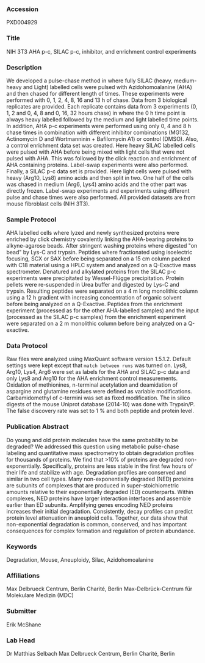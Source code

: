 ### Accession
PXD004929

### Title
NIH 3T3 AHA p-c, SILAC p-c, inhibitor, and enrichment control experiments

### Description
We developed a pulse-chase method in where fully SILAC (heavy, medium-heavy and Light) labelled cells were pulsed with Azidohomoalanine (AHA) and then chased for different length of times. These experiments were performed with 0, 1, 2, 4, 8, 16 and 13 h of chase. Data from 3 biological replicates are provided. Each replicate contains data from 3 experiments (0, 1, 2 and 0, 4, 8 and 0, 16, 32 hours chase) in where the 0 h time point is always heavy labelled followed by the medium and light labelled time points.  In addition, AHA p-c experiments were performed using only 0, 4 and 8 h chase times in combination with different inhibitor combinations (MG132, Actinomycin D and Wortmanninin + Bafilomycin A1) or control (DMSO). Also, a control enrichment data set was created. Here heavy SILAC labelled cells were pulsed with AHA before being mixed with light cells that were not pulsed with AHA. This was followed by the click reaction and enrichment of AHA containing proteins. Label-swap experiments were also performed. Finally, a SILAC p-c data set is provided. Here light cells were pulsed with heavy (Arg10, Lys8) amino acids and then split in two. One half of the cells was chased in medium (Arg6, Lys4) amino acids and the other part was directly frozen. Label-swap experiments and experiments using different pulse and chase times were also performed. All provided datasets are from mouse fibroblast cells (NIH 3T3).

### Sample Protocol
AHA labelled cells where lyzed and newly synthesized proteins were enriched by click chemistry covalently linking the AHA-bearing proteins to alkyne-agarose beads. After stringent washing proteins where digested "on bead" by Lys-C and trypsin. Peptides where fractionated using isoelectric focusing, SCX or SAX before being separated on a 15 cm column packed with C18 material using a HPLC system and analyzed on a Q-Exactive mass spectrometer. Denatured and alkylated proteins from the SILAC p-c experiments were precipitated by Wessel-Flügge precipitation. Protein pellets were re-suspended in Urea buffer and digested by Lys-C and trypsin. Resulting peptides were separated on a 4 m long monolithic column using a 12 h gradient with increasing concentration of organic solvent before being analyzed on a Q-Exactive. Peptides from the enrichment experiment (processed as for the other AHA-labelled samples) and the input (processed as the SILAC p-c samples) from the enrichment experiment were separated on a 2 m monolithic column before being analyzed on a Q-exactive.

### Data Protocol
Raw files were analyzed using MaxQuant software version 1.5.1.2. Default settings were kept except that `match between runs` was turned on. Lys8, Arg10, Lys4, Arg6 were set as labels for the AHA and SILAC p-c data and only Lys8 and Arg10 for the AHA enrichment control measurements. Oxidation of methionines, n-terminal acetylation and deamidation of aspargine and glutamine residues were defined as variable modifications. Carbamidomethyl of c-termini was set as fixed modification. The in silico digests of the mouse Uniprot database (2014-10) was done with Trypsin/P. The false discovery rate was set to 1 % and both peptide and protein level.

### Publication Abstract
Do young and old protein molecules have the same probability to be degraded? We addressed this question using metabolic pulse-chase labeling and quantitative mass spectrometry to obtain degradation profiles for thousands of proteins. We find that&#xa0;&gt;10% of proteins are degraded non-exponentially. Specifically, proteins are less stable in the first few hours of their life and stabilize with age. Degradation profiles are conserved and similar in two cell types. Many non-exponentially degraded (NED) proteins are subunits of complexes that are produced in&#xa0;super-stoichiometric amounts relative to their exponentially degraded (ED) counterparts. Within complexes, NED proteins have larger interaction interfaces and assemble earlier than ED subunits. Amplifying genes encoding NED proteins increases their initial degradation. Consistently, decay profiles can predict protein level attenuation in aneuploid cells. Together, our data show that non-exponential degradation is common, conserved, and has important consequences for complex formation and regulation of protein abundance.

### Keywords
Degradation, Mouse, Aneuploidy, Silac, Azidohomoalanine

### Affiliations
Max Delbrueck Centrum, Berlin Charité, Berlin
Max-Delbrück-Centrum für Molekulare Medizin (MDC)

### Submitter
Erik McShane

### Lab Head
Dr Matthias Selbach
Max Delbrueck Centrum, Berlin Charité, Berlin


